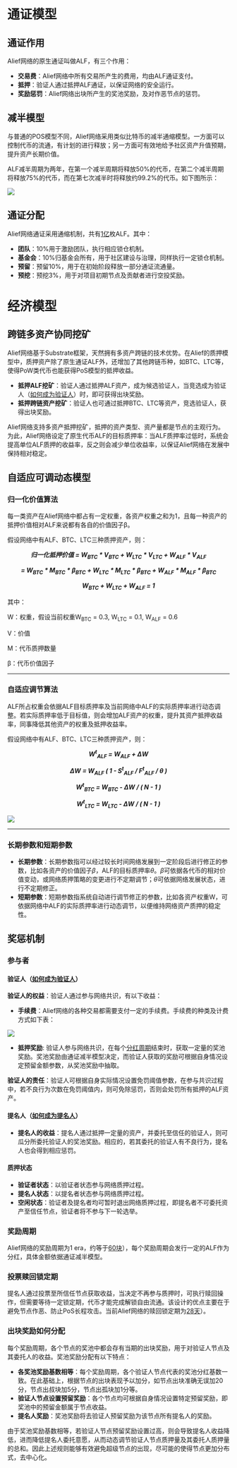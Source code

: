 # 通证模型

## 通证作用

Alief网络的原生通证叫做ALF，有三个作用：

* **交易费**：Alief网络中所有交易所产生的费用，均由ALF通证支付。
* **抵押**：验证人通过抵押ALF通证，以保证网络的安全运行。
* **奖励惩罚**：Alief网络出块所产生的奖池奖励，及对作恶节点的惩罚。

## 减半模型

与普通的POS模型不同，Alief网络采用类似比特币的减半通缩模型。一方面可以控制代币的流通，有计划的进行释放；另一方面可有效地给予社区资产升值预期，提升资产长期价值。

ALF减半周期为两年，在第一个减半周期将释放50%的代币，在第二个减半周期将释放75%的代币，而在第七次减半时将释放约99.2%的代币。如下图所示：

![](https://raw.githubusercontent.com/AliefChain/wiki/0.1/docs/lang/cn/intro/picture/1.png)

## 通证分配
Alief网络通证采用通缩机制，共有[1亿]()枚ALF。其中：

* **团队**：10%用于激励团队，执行相应锁仓机制。
* **基金会**：10%归基金会所有，用于社区建设与治理，同样执行一定锁仓机制。
* **预留**：预留10%，用于在初始阶段释放一部分通证流通量。
* **预挖**：预挖3%，用于对项目初期节点及贡献者进行空投奖励。

# 经济模型

## 跨链多资产协同挖矿

Alief网络基于Substrate框架，天然拥有多资产跨链的技术优势。在Alief的质押模型中，质押资产除了原生通证ALF外，还增加了其他跨链币种，如BTC、LTC等，使得PoW类代币也能获得PoS模型的抵押收益。

* **抵押ALF挖矿**：验证人通过抵押ALF资产，成为候选验证人，当竞选成为验证人（[如何成为验证人]()）时，即可获得出块奖励。
* **抵押跨链资产挖矿**：验证人也可通过抵押BTC、LTC等资产，竞选验证人，获得出块奖励。

Alief网络支持多资产抵押挖矿，抵押的资产类型、资产量都是节点的主观行为。为此，Alief网络设定了原生代币ALF的目标质押率：当ALF质押率过低时，系统会提高单位ALF质押的收益率，反之则会减少单位收益率，以保证Alief网络在发展中保持相对稳定。

## 自适应可调动态模型

### 归一化价值算法

每一类资产在Alief网络中都占有一定权重，各资产权重之和为1，且每一种资产的抵押价值相对ALF来说都有各自的价值因子β。

假设网络中有ALF、BTC、LTC三种质押资产，则：

***<center>归一化抵押价值 = W<sub>BTC</sub> * V<sub>BTC</sub> + W<sub>LTC</sub> * V<sub>LTC</sub> + W<sub>ALF</sub> * V<sub>ALF</sub></center>***

***<center>= W<sub>BTC</sub> * M<sub>BTC</sub> * β<sub>BTC</sub> + W<sub>LTC</sub> * M<sub>LTC</sub> * β<sub>BTC</sub> + W<sub>ALF</sub> * M<sub>ALF</sub> * β<sub>BTC</sub></center>***

***<center>W<sub>BTC</sub> + W<sub>LTC</sub> + W<sub>ALF</sub> = 1</center>***

其中：

W：权重，假设当前权重W<sub>BTC</sub> = 0.3, W<sub>LTC</sub> = 0.1, W<sub>ALF</sub> = 0.6

V：价值

M：代币质押数量

β：代币价值因子

---

### 自适应调节算法

ALF所占权重会依据ALF目标质押率及当前网络中ALF的实际质押率进行动态调整。若实际质押率低于目标值，则会增加ALF资产的权重，提升其资产抵押收益率，同事降低其他资产的权重及抵押收益率。

假设网络中有ALF、BTC、LTC三种质押资产，则：

***<center>W<sup>t</sup><sub>ALF</sub> = W<sub>ALF</sub> + ΔW</center>***

***<center>ΔW = W<sub>ALF</sub> ( 1 - S<sup>t</sup><sub>ALF</sub> / F<sup>t</sup><sub>ALF</sub> / θ )</center>***

***<center>W<sup>t</sup><sub>BTC</sub> = W<sub>BTC</sub> - ΔW / ( N - 1 )</center>***

***<center>W<sup>t</sup><sub>LTC</sub> = W<sub>LTC</sub> - ΔW / ( N - 1 )</center>***

![](https://raw.githubusercontent.com/AliefChain/wiki/0.1/docs/lang/cn/intro/picture/3.png)

---

### 长期参数和短期参数
* **长期参数**：长期参数指可以经过较长时间网络发展到一定阶段后进行修正的参数，比如各资产的价值因子$\beta$，ALF的目标质押率$\theta$。$\beta$可依据各代币的相对价值变动，或网络质押策略的变更进行不定期调节；$\theta$可依据网络发展状态，进行不定期修正。
* **短期参数**：短期参数指系统自动进行调节修正的参数，比如各资产权重W，可依据网络中ALF的实际质押率进行动态调节，以便维持网络资产质押的稳定性。

## 奖惩机制
### 参与者
#### 验证人（[如何成为验证人]()）
**验证人的权益**：验证人通过参与网络共识，有以下收益：

* **手续费**：Alief网络的各种交易都需要支付一定的手续费。手续费的种类及计费方式如下表：
	
![](https://raw.githubusercontent.com/AliefChain/wiki/0.1/docs/lang/cn/intro/picture/4.png)
	
* **抵押奖励**: 验证人参与网络共识，在每个[分红周期]()结束时，获取一定量的奖池奖励。奖池奖励由通证减半模型决定，而验证人获取的奖励可根据自身情况设定预留金额参数，从奖池奖励中抽取。
	
**验证人的责任**：验证人可根据自身实际情况设置免罚阈值参数，在参与共识过程中，若不良行为次数在免罚阈值内，则可免除惩罚，否则会处罚所有抵押的ALF资产。
	
#### 提名人（[如何成为提名人]()）
* **提名人的收益**：提名人通过抵押一定量的资产，并委托至信任的验证人，则可瓜分所委托验证人的奖池奖励。相应的，若其委托的验证人有不良行为，提名人也会得到相应惩罚。

#### 质押状态
* **验证者状态**：以验证者状态参与网络质押过程。
* **提名人状态**：以提名者状态参与网络质押过程。
* **空闲状态**：验证者及提名者均可暂时退出网络质押过程，即提名者不可委托资产至信任节点，验证者将不参与下一轮选举。

### 奖励周期

Alief网络的奖励周期为1 era，约等于[60块]()），每个奖励周期会发行一定的ALF作为分红，具体金额依据通证减半模型。

### 投票赎回锁定期

提名人通过投票至所信任节点获取收益，当决定不再参与质押时，可执行赎回操作，但需要等待一定锁定期，代币才能完成解锁自由流通。该设计的优点主要在于避免节点作恶、防止PoS长程攻击。当前Alief网络的赎回锁定期为[28天]()）。
### 出块奖励如何分配
每个奖励周期，各个节点的奖池中都会存有当期的出块奖励，用于对验证人节点及其委托人的收益。奖池奖励分配有以下特点：

* **各奖池奖励基数相等**：每个奖励周期，各个验证人节点代表的奖池分红基数一致。在此基础上，根据节点的出块表现予以加分，如节点出块准确无误加20分，节点出叔块加5分，节点出孤块加1分等。
* **验证人节点设置预留奖励**：各个节点均可根据自身情况设置特定预留奖励，即奖池中的预留金额属于节点收益。
* **提名人奖励**：奖池奖励将去验证人预留奖励为该节点所有提名人的奖励。

由于奖池奖励基数相等，若验证人节点预留奖励设置过高，则会导致提名人收益降低，进而降低提名人委托意愿，从而动态调节验证人节点质押量及其委托人质押量的总和。因此上述规则能够有效避免超级节点的出现，尽可能的使得节点更加分布式，去中心化。


